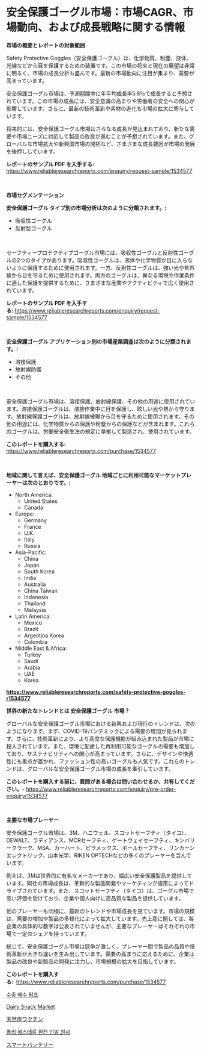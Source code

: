 <p><h1>安全保護ゴーグル市場：市場CAGR、市場動向、および成長戦略に関する情報</h1></p><p><strong>市場の概要とレポートの対象範囲</strong></p>
<p><p>Safety Protective Goggles（安全保護ゴーグル）は、化学物質、粉塵、液体、光線などから目を保護するための装置です。この市場の将来と現在の展望は非常に明るく、市場の成長分析も盛んです。最新の市場動向に注目が集まり、需要が高まっています。</p><p>安全保護ゴーグル市場は、予測期間中に年平均成長率5.8％で成長すると予想されています。この市場の成長には、安全意識の高まりや労働者の安全への関心が影響しています。さらに、最新の技術革新や素材の進化も市場の拡大に寄与しています。</p><p>将来的には、安全保護ゴーグル市場はさらなる成長が見込まれており、新たな需要や市場ニーズに対応して製品の改良が進むことが予想されています。また、グローバルな市場拡大や新興国市場の開拓など、さまざまな成長要因が市場の発展を後押ししています。</p></p>
<p><strong>レポートのサンプル PDF を入手する:</strong> <a href="https://www.reliableresearchreports.com/enquiry/request-sample/1534577">https://www.reliableresearchreports.com/enquiry/request-sample/1534577</a></p>
<p>&nbsp;</p>
<p><strong>市場セグメンテーション</strong></p>
<p><strong>安全保護ゴーグル タイプ別の市場分析は次のように分類されます。:</strong></p>
<p><ul><li>吸収性ゴーグル</li><li>反射型ゴーグル</li></ul></p>
<p>&nbsp;</p>
<p><p>セーフティープロテクティブゴーグル市場には、吸収性ゴーグルと反射性ゴーグルの2つのタイプがあります。吸収性ゴーグルは、液体や化学物質が目に入らないように保護するために使用されます。一方、反射性ゴーグルは、強い光や紫外線から目を守るために使用されます。両方のゴーグルは、異なる環境や作業条件に適した保護を提供するために、さまざまな産業やアクティビティで広く使用されています。</p></p>
<p><strong>レポートのサンプル PDF を入手する:</strong>&nbsp;<a href="https://www.reliableresearchreports.com/enquiry/request-sample/1534577">https://www.reliableresearchreports.com/enquiry/request-sample/1534577</a></p>
<p>&nbsp;</p>
<p><strong> 安全保護ゴーグル アプリケーション別の市場産業調査は次のように分類されます。:</strong></p>
<p><ul><li>溶接保護</li><li>放射線防護</li><li>その他</li></ul></p>
<p>&nbsp;</p>
<p><p>安全保護ゴーグル市場は、溶接保護、放射線保護、その他の用途に使用されています。溶接保護ゴーグルは、溶接作業中に目を保護し、眩しい光や熱から守ります。放射線保護ゴーグルは、放射線被曝から目を守るために使用されます。その他の用途には、化学物質からの保護や粉塵からの保護などが含まれます。これらのゴーグルは、労働安全衛生法の規定に準拠して製造され、使用されています。</p></p>
<p><strong>このレポートを購入する:</strong>&nbsp; <a href="https://www.reliableresearchreports.com/purchase/1534577">https://www.reliableresearchreports.com/purchase/1534577</a></p>
<p>&nbsp;</p>
<p><strong>地域に関して言えば、安全保護ゴーグル 地域ごとに利用可能なマーケットプレーヤーは次のとおりです。:</strong></p>
<p><ul>
    <li>
        North America:
        <ul>
            <li>United States</li>
            <li>Canada</li>
        </ul>
    </li>
    <li>
        Europe:
        <ul>
            <li>Germany</li>
            <li>France</li>
            <li>U.K.</li>
            <li>Italy</li>
            <li>Russia</li>
        </ul>
    </li>
    <li>
        Asia-Pacific:
        <ul>
            <li>China</li>
            <li>Japan</li>
            <li>South Korea</li>
            <li>India</li>
            <li>Australia</li>
            <li>China Taiwan</li>
            <li>Indonesia</li>
            <li>Thailand</li>
            <li>Malaysia</li>
        </ul>
    </li>
    <li>
        Latin America:
        <ul>
            <li>Mexico</li>
            <li>Brazil</li>
            <li>Argentina Korea</li>
            <li>Colombia</li>
        </ul>
    </li>
    <li>
        Middle East & Africa:
        <ul>
            <li>Turkey</li>
            <li>Saudi</li>
            <li>Arabia</li>
            <li>UAE</li>
            <li>Korea</li>
        </ul>
    </li>
    </ul></p>
<p><strong><a href="https://www.reliableresearchreports.com/safety-protective-goggles-r1534577">https://www.reliableresearchreports.com/safety-protective-goggles-r1534577</a></strong>&nbsp;</p>
<p><strong>世界の新たなトレンドとは 安全保護ゴーグル 市場？</strong></p>
<p><p>グローバルな安全保護ゴーグル市場における新興および現行のトレンドは、次のようになります。まず、COVID-19パンデミックによる需要の増加が見られます。さらに、技術革新により、より高度な保護機能が組み込まれた製品が市場に投入されています。また、環境に配慮した再利用可能なゴーグルの需要も増加しており、サステナビリティへの関心が高まっています。さらに、デザインや快適性にも重点が置かれ、ファッション性の高いゴーグルも人気です。これらのトレンドは、グローバルな安全保護ゴーグル市場の成長を牽引しています。</p></p>
<p><strong>このレポートを購入する前に、質問がある場合は問い合わせるか、共有してください。</strong>- <a href="https://www.reliableresearchreports.com/enquiry/pre-order-enquiry/1534577">https://www.reliableresearchreports.com/enquiry/pre-order-enquiry/1534577</a></p>
<p>&nbsp;</p>
<p><strong>主要な市場プレーヤー</strong></p>
<p><p>安全保護ゴーグル市場は、3M、ハニウェル、スコットセーフティ（タイコ）、DEWALT、ラディアンス、MCRセーフティ、ゲートウェイセーフティ、キンバリークラーク、MSA、カーハート、ピラメックス、ボールセーフティ、リンカーンエレクトリック、山本光学、RIKEN OPTECHなどの多くのプレーヤーを含んでいます。</p><p>例えば、3Mは世界的に有名なメーカーであり、幅広い安全保護製品を提供しています。同社の市場成長は、革新的な製品開発やマーケティング施策によってドライブされています。また、スコットセーフティ（タイコ）は、ゴーグル市場で高い評価を受けており、企業や個人向けに高品質な製品を提供しています。</p><p>他のプレーヤーも同様に、最新のトレンドや市場成長を見ています。市場の規模は、需要の増加や製品の多様化によって拡大しています。売上高に関しては、各企業の具体的な数字は公表されていませんが、主要なプレーヤーはそれぞれの市場で一定のシェアを持っています。</p><p>総じて、安全保護ゴーグル市場は競争が激しく、プレーヤー間で製品の品質や技術革新が大きな違いを生み出しています。需要の高まりに応えるために、企業は製品の改良や新製品の開発に注力し、市場規模の拡大を目指しています。</p></p>
<p><strong>このレポートを購入する:</strong>&nbsp;&nbsp;<a href="https://www.reliableresearchreports.com/purchase/1534577">https://www.reliableresearchreports.com/purchase/1534577</a></p>
<p><p><a href="https://github.com/sougarounis/Market-Research-Report-List-3/blob/main/193228516408.md">수중 배수 펌프</a></p><p><a href="https://github.com/vimar16th/Market-Research-Report-List-4/blob/main/dairy-snack-market.md">Dairy Snack Market</a></p><p><a href="https://github.com/AaronVargas43/Market-Research-Report-List-1/blob/main/220003818018.md">天然痘ワクチン</a></p><p><a href="https://github.com/JackieFauhey9089475/Market-Research-Report-List-1/blob/main/911845316407.md">폴리 에스테르 완전 인발 원사</a></p><p><a href="https://github.com/CloydAbbott2023/Market-Research-Report-List-1/blob/main/551279918019.md">スマートバッテリー</a></p></p>